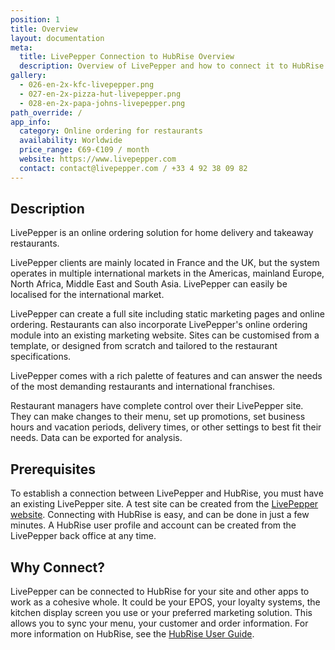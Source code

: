 ```yaml
---
position: 1
title: Overview
layout: documentation
meta:
  title: LivePepper Connection to HubRise Overview
  description: Overview of LivePepper and how to connect it to HubRise.
gallery:
  - 026-en-2x-kfc-livepepper.png
  - 027-en-2x-pizza-hut-livepepper.png
  - 028-en-2x-papa-johns-livepepper.png
path_override: /
app_info:
  category: Online ordering for restaurants
  availability: Worldwide
  price_range: €69-€109 / month
  website: https://www.livepepper.com
  contact: contact@livepepper.com / +33 4 92 38 09 82
---
```


[comment]: # 'We need background effect for images on apps overview page too'

## Description

LivePepper is an online ordering solution for home delivery and takeaway restaurants.

LivePepper clients are mainly located in France and the UK, but the system operates in multiple international markets in the Americas, mainland Europe, North Africa, Middle East and South Asia. LivePepper can easily be localised for the international market.

LivePepper can create a full site including static marketing pages and online ordering. Restaurants can also incorporate LivePepper's online ordering module into an existing marketing website. Sites can be customised from a template, or designed from scratch and tailored to the restaurant specifications.

LivePepper comes with a rich palette of features and can answer the needs of the most demanding restaurants and international franchises.

Restaurant managers have complete control over their LivePepper site. They can make changes to their menu, set up promotions, set business hours and vacation periods, delivery times, or other settings to best fit their needs. Data can be exported for analysis.

## Prerequisites

To establish a connection between LivePepper and HubRise, you must have an existing LivePepper site. A test site can be created from the [LivePepper website](https://www.livepepper.com). Connecting with HubRise is easy, and can be done in just a few minutes. A HubRise user profile and account can be created from the LivePepper back office at any time.

## Why Connect?

LivePepper can be connected to HubRise for your site and other apps to work as a cohesive whole. It could be your EPOS, your loyalty systems, the kitchen display screen you use or your preferred marketing solution. This allows you to sync your menu, your customer and order information. For more information on HubRise, see the [HubRise User Guide](/docs).
